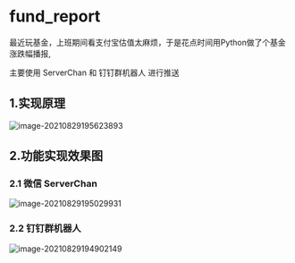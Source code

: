 # fund_report

最近玩基金，上班期间看支付宝估值太麻烦，于是花点时间用Python做了个基金涨跌幅播报,

主要使用 ServerChan 和 钉钉群机器人 进行推送

## 1.实现原理

![image-20210829195623893](https://gitee.com/hyw-zero/blogimage/raw/master/img/image-20210829195623893.png)


## 2.功能实现效果图

### 2.1 微信 ServerChan

![image-20210829195029931](https://gitee.com/hyw-zero/blogimage/raw/master/img/image-20210829195029931.png)



### 2.2 钉钉群机器人 

![image-20210829194902149](https://gitee.com/hyw-zero/blogimage/raw/master/img/image-20210829194902149.png)
